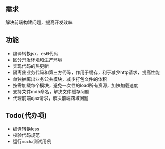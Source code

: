 ## 需求
解决前端构建问题，提高开发效率

## 功能
* 编译转换jsx、es6代码
* 区分开发环境和生产环境
* 实现代码的热更新
* 隔离出业务代码和第三方代码，作用于缓存，利于减少http请求，提高性能
* 单独抽离出业务公共模块，减少打包文件的体积
* 按需加载每个模块，避免一次性的load所有资源，加快加载速度
* 支持文件md5命名，解决文件缓存问题
* 代理前端ajax请求，解决前端跨域问题

## Todo(代办项)
* 编译转换less
* 校验代码规范
* 运行`mocha`测试用例

